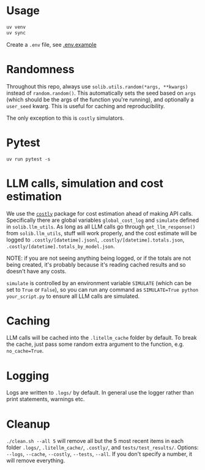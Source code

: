 # Usage

```bash
uv venv
uv sync
```

Create a `.env` file, see [.env.example](.env.example)

# Randomness

Throughout this repo, always use `solib.utils.random(*args, **kwargs)` instead of `random.random()`. This automatically sets the seed based on `args` (which should be the args of the function you're running), and optionally a `user_seed` kwarg. This is useful for caching and reproducibility.

The only exception to this is `costly` simulators.

# Pytest

```
uv run pytest -s
```

# LLM calls, simulation and cost estimation

We use the [`costly`](https://github.com/abhimanyupallavisudhir/costly) package for cost estimation ahead of making API calls. Specifically there are global variables `global_cost_log` and `simulate` defined in `solib.llm_utils`. As long as all LLM calls go through `get_llm_response()` from `solib.llm_utils`, stuff will work properly, and the cost estimate will be logged to `.costly/[datetime].jsonl`, `.costly/[datetime].totals.json`, `.costly/[datetime].totals_by_model.json`.

NOTE: if you are not seeing anything being logged, or if the totals are not being created, it's probably because it's reading cached results and so doesn't have any costs.

`simulate` is controlled by an environment variable `SIMULATE` (which can be set to `True` or `False`), so you can run any command as `SIMULATE=True python your_script.py` to ensure all LLM calls are simulated.

# Caching

LLM calls will be cached into the `.litellm_cache` folder by default. To break the cache, just pass some random extra argument to the function, e.g. `no_cache=True`.

# Logging

Logs are written to `.logs/` by default. In general use the logger rather than print statements, warnings etc.

# Cleanup

`./clean.sh --all 5` will remove all but the 5 most recent items in each folder `.logs/`, `.litellm_cache/`, `.costly/`, and `tests/test_results/`. Options: `--logs`, `--cache`, `--costly`, `--tests`, `--all`. If you don't specify a number, it will remove everything.


